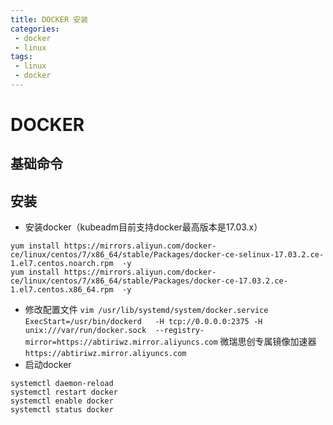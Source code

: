 ```yaml
---
title: DOCKER 安装
categories:
 - docker
 - linux
tags:
 - linux
 - docker
---
```


# DOCKER

## 基础命令


## 安装
* 安装docker（kubeadm目前支持docker最高版本是17.03.x）
 ```
yum install https://mirrors.aliyun.com/docker-ce/linux/centos/7/x86_64/stable/Packages/docker-ce-selinux-17.03.2.ce-1.el7.centos.noarch.rpm  -y
yum install https://mirrors.aliyun.com/docker-ce/linux/centos/7/x86_64/stable/Packages/docker-ce-17.03.2.ce-1.el7.centos.x86_64.rpm  -y
```
* 修改配置文件 `vim /usr/lib/systemd/system/docker.service`
`ExecStart=/usr/bin/dockerd   -H tcp://0.0.0.0:2375 -H unix:///var/run/docker.sock  --registry-mirror=https://abtiriwz.mirror.aliyuncs.com`
 微瑞思创专属镜像加速器 `https://abtiriwz.mirror.aliyuncs.com`
* 启动docker
```
systemctl daemon-reload
systemctl restart docker
systemctl enable docker
systemctl status docker
```